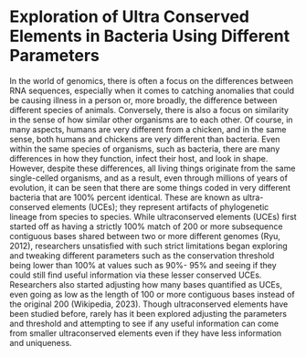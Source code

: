 # Exploration of Ultra Conserved Elements in Bacteria Using Different Parameters

 In the world of genomics, there is often a focus on the differences between RNA
 sequences, especially when it comes to catching anomalies that could be causing illness in a
 person or, more broadly, the difference between different species of animals. Conversely, there is
 also a focus on similarity in the sense of how similar other organisms are to each other. Of
 course, in many aspects, humans are very different from a chicken, and in the same sense, both
 humans and chickens are very different than bacteria. Even within the same species of
 organisms, such as bacteria, there are many differences in how they function, infect their host,
 and look in shape. However, despite these differences, all living things originate from the same
 single-celled organisms, and as a result, even through millions of years of evolution, it can be
 seen that there are some things coded in very different bacteria that are 100% percent identical.
 These are known as ultra-conserved elements (UCEs); they represent artifacts of phylogenetic
 lineage from species to species. While ultraconserved elements (UCEs) first started off as having
 a strictly 100% match of 200 or more subsequence contiguous bases shared between two or more
 different genomes (Ryu, 2012), researchers unsatisfied with such strict limitations began
 exploring and tweaking different parameters such as the conservation threshold being lower than
 100% at values such as 90%- 95% and seeing if they could still find useful information via these
 lesser conserved UCEs. Researchers also started adjusting how many bases quantified as UCEs,
 even going as low as the length of 100 or more contiguous bases instead of the original 200
 (Wikipedia, 2023).
 Though ultraconserved elements have been studied before, rarely has it been explored
 adjusting the parameters and threshold and attempting to see if any useful information can come
 from smaller ultraconserved elements even if they have less information and uniqueness.
